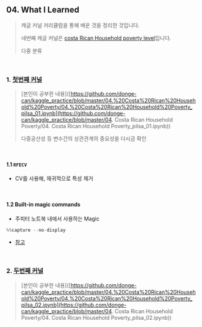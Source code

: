 ## 04. What I Learned

> 캐글 커널 커리큘럼을 통해 배운 것을 정리한 것입니다.
>
> 네번째 캐글 커널은 [costa Rican Household poverty level](https://www.kaggle.com/c/costa-rican-household-poverty-prediction)입니다.
>
> 다중 분류

<br>

### 1. [첫번째 커널](https://www.kaggle.com/willkoehrsen/a-complete-introduction-and-walkthrough)

> [본인이 공부한 내용]([https://github.com/donge-can/kaggle_practice/blob/master/04.%20Costa%20Rican%20Household%20Poverty/04.%20Costa%20Rican%20Household%20Poverty_pilsa_01.ipynb](https://github.com/donge-can/kaggle_practice/blob/master/04. Costa Rican Household Poverty/04. Costa Rican Household Poverty_pilsa_01.ipynb))
>
> 다중공산성 등 변수간의 상관관계의 중요성을 다시금 확인

<br>

#### 1.1 `RFECV`

- CV를 사용해, 재귀적으로 특성 제거

<br>

#### 1.2 Built-in magic commands

- 주피터 노트북 내에서 사용하는 Magic

```python
%%capture --no-display
```

- [참고](https://ipython.readthedocs.io/en/stable/interactive/magics.html)

<br>

### 2. [두번째 커널](https://www.kaggle.com/youhanlee/3250feats-532-feats-using-shap-lb-0-436)

> [본인이 공부한 내용]([https://github.com/donge-can/kaggle_practice/blob/master/04.%20Costa%20Rican%20Household%20Poverty/04.%20Costa%20Rican%20Household%20Poverty_pilsa_02.ipynb](https://github.com/donge-can/kaggle_practice/blob/master/04. Costa Rican Household Poverty/04. Costa Rican Household Poverty_pilsa_02.ipynb))